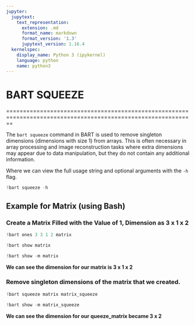 ```yaml
---
jupyter:
  jupytext:
    text_representation:
      extension: .md
      format_name: markdown
      format_version: '1.3'
      jupytext_version: 1.16.4
  kernelspec:
    display_name: Python 3 (ipykernel)
    language: python
    name: python3
---
```


# BART SQUEEZE

==============================================================================================================

The `bart squeeze` command in BART is used to remove singleton dimensions (dimensions with size 1) from arrays. This is often necessary in array processing and image reconstruction tasks where extra dimensions may appear due to data manipulation, but they do not contain any additional information.

Where we can view the full usage string and optional arguments with the `-h` flag.

```python
!bart squeeze -h
```

## Example for Matrix (using Bash)


### Create a Matrix Filled with the Value of 1, Dimension as 3 x 1 x 2

```python
!bart ones 3 3 1 2 matrix 
```

```python
!bart show matrix
```

```python
!bart show -m matrix
```

**We can see the dimension for our matrix is 3 x 1 x 2**


### Remove singleton dimensions of the matrix that we created.

```python
!bart squeeze matrix matrix_squeeze
```

```python
!bart show -m matrix_squeeze
```

**We can see the dimension for our queeze_matrix became 3 x 2**
